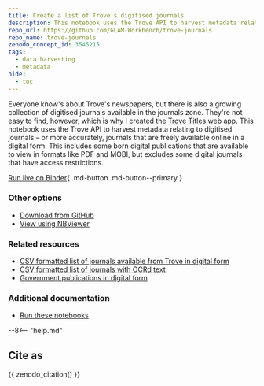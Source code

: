 ```yaml
---
title: Create a list of Trove's digitised journals 
description: This notebook uses the Trove API to harvest metadata relating to digitised journals – or more accurately, journals that are freely available online in a digital form.
repo_url: https://github.com/GLAM-Workbench/trove-journals
repo_name: trove-journals
zenodo_concept_id: 3545215
tags:
  - data harvesting
  - metadata
hide:
  - toc
---
```


Everyone know's about Trove's newspapers, but there is also a growing collection of digitised journals available in the journals zone. They're not easy to find, however, which is why I created the [Trove Titles](https://trove-titles.herokuapp.com/) web app. This notebook uses the Trove API to harvest metadata relating to digitised journals – or more accurately, journals that are freely available online in a digital form. This includes some born digital publications that are available to view in formats like PDF and MOBI, but excludes some digital journals that have access restrictions.

[Run live on Binder](https://mybinder.org/v2/gh/GLAM-Workbench/trove-journals/master?urlpath=lab/tree/Create-digitised-journals-list.ipynb){ .md-button .md-button--primary }

### Other options

* [Download from GitHub](https://github.com/GLAM-Workbench/trove-journals/blob/master/Create-digitised-journals-list.ipynb)
* [View using NBViewer](https://nbviewer.jupyter.org/github/GLAM-Workbench/trove-journals/blob/master/Create-digitised-journals-list.ipynb)

### Related resources

* [CSV formatted list of journals available from Trove in digital form](csv-digital-journals.md)
* [CSV formatted list of journals with OCRd text](csv-journals-with-ocr.md)
* [Government publications in digital form](../trove-books/government-publications-in-digital-form.md)

### Additional documentation

* [Run these notebooks](../#run-these-notebooks)

--8<-- "help.md"

## Cite as

{{ zenodo_citation() }}
